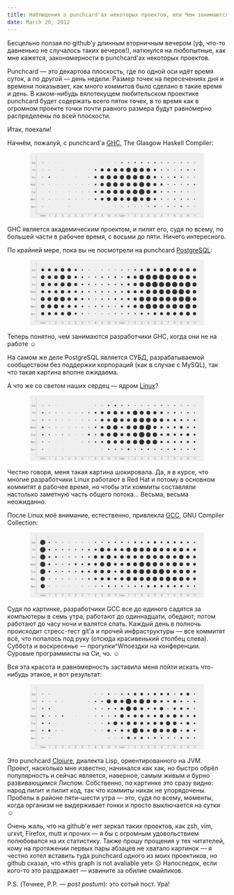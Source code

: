 ```yaml
---
title: Наблюдения о punchcard'ах некоторых проектов, или Чем занимаются на досуге разработчики GHC?
date: March 20, 2012
---
```


Бесцельно ползая по github'у длинным вторничным вечером (уф, что-то давненько
не случалось таких вечеров!), наткнулся на любопытные, как мне кажется,
закономерности в punchcard'ах некоторых проектов.

Punchcard — это декартова плоскость, где по одной оси идёт время суток, а по
другой — день недели. Размер точек на пересечениях дня и времени показывает,
как много коммитов было сделано в такие время и день. В каком-нибудь
вялотекущем любительском проектике punchcard будет содержать всего пяток точек,
в то время как в огромном проекте точки почти равного размера будут равномерно
распределены по всей плоскости.

Итак, поехали!

Начнём, пожалуй, с punchcard'а <a href="http://haskell.org/ghc/">GHC</a>, The
Glasgow Haskell Compiler:

<center>
<a href="/images/ghc.png">
<img src="/images/ghc-thumbnail.png" width="400" height="150">
</a>
</center>

GHC является академическим проектом, и пилят его, судя по всему, по большей
части в рабочее время, с восьми до пяти. Ничего интересного.

По крайней мере, пока вы не посмотрели на punchcard <a
href="http://www.postgresql.org/">PostgreSQL</a>:

<center>
<a href="/images/postgres.png">
<img src="/images/postgres-thumbnail.png" width="400" height="150">
</a>
</center>

Теперь понятно, чем занимаются разработчики GHC, когда они не на работе ☺

На самом же деле PostgreSQL является СУБД, разрабатываемой сообществом без
поддержки корпораций (как в случае с MySQL), так что такая картина вполне
ожидаема.

А что же со светом наших сердец — ядром <a href="http://kernel.org/">Linux</a>?

<center>
<a href="/images/linux.png">
<img src="/images/linux-thumbnail.png" width="400" height="150">
</a>
</center>

Честно говоря, меня такая картина шокировала. Да, я в курсе, что многие
разработчики Linux работают в Red Hat и потому в основном коммитят в рабочее
время, но чтобы эти коммиты составляли настолько заметную часть общего потока…
Весьма, весьма неожиданно.

После Linux моё внимание, естественно, привлекла <a
href="http://gcc.gnu.org/">GCC</a>, GNU Compiler Collection:

<center>
<a href="/images/gcc.png">
<img src="/images/gcc-thumbnail.png" width="400" height="150">
</a>
</center>

Судя по картинке, разработчики GCC все до единого садятся за компьютеры в семь
утра, работают до одиннадцати, обедают, потом работают до часу ночи и валятся
спать. Каждый день в полночь происходит стресс-тест git'а и прочей
инфраструктуры — все коммитят всё, что попалось под руку (отсюда красивенький
столбец слева). Суббота и воскресенье — прогулки^Wпоездки на конференции.
Суровые программисты на Си, чо. ☺

Вся эта красота и равномерность заставила меня пойти искать что-нибудь этакое,
и вот результат:

<center>
<a href="/images/clojure.png">
<img src="/images/clojure-thumbnail.png" width="400" height="150">
</a>
</center>

Это punchcard <a href="http://clojure.org/">Clojure</a>, диалекта Lisp,
ориентированного на JVM. Проект, насколько мне известно, начинался как хак, но
быстро обрёл популярность и сейчас является, наверное, самым живым и бурно
развивающимся Лиспом.  Собственно, по картинке это сразу видно: народ пилит и
пилит код, так что коммиты никак не упорядочены. Пробелы в районе пяти–шести
утра — это, судя по всему, моменты, когда организм не выдерживает гонки и
просто выключается на сутки ☺

Очень жаль, что на github'е нет зеркал таких проектов, как zsh, vim, urxvt,
Firefox, mutt и прочих — я бы с огромным удовольствием полюбовался на их
статистику. Также прошу прощения у тех читателей, кому на протяжении первых
пары абзацев не хватало картинок — я честно хотел вставить туда punchcard
одного из моих проектиков, но github сказал, что «this graph is not avaliable
yet» ☹ Напоследок, если кого-то это раздражает — извините за обилие смайликов.

P.S. (Точнее, P.P. — <i>post postum</i>): это сотый пост. Ура!
